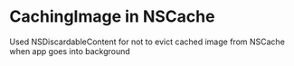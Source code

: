 # CachingImage in NSCache

Used NSDiscardableContent for not to evict cached image from NSCache when app goes into background
